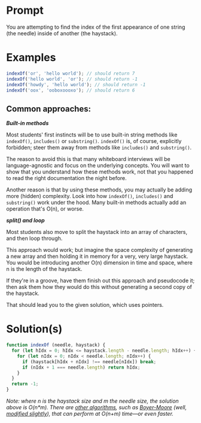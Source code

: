 # Prompt

You are attempting to find the index of the first appearance of one string (the needle) inside of another (the haystack).

# Examples

``` javascript
indexOf('or', 'hello world'); // should return 7
indexOf('hello world', 'or'); // should return -1
indexOf('howdy', 'hello world'); // should return -1
indexOf('oox', 'ooboxoooxo'); // should return 6
```

## Common approaches:

***Built-in methods***

Most students' first instincts will be to use built-in string methods like ```indexOf()```, ```includes()``` or ```substring()```. ```indexOf()``` is, of course, explicitly forbidden; steer them away from methods like ```includes()``` and ```substring()```.

The reason to avoid this is that many whiteboard interviews will be language-agnostic and focus on the underlying concepts. You will want to show that you understand how these methods work, not that you happened to read the right documentation the night before.

Another reason is that by using these methods, you may actually be adding more (hidden) complexity. Look into how ```indexOf()```, ```includes()``` and ```substring()``` work under the hood. Many built-in methods actually add an operation that's O(n), or worse.

***split() and loop***

Most students also move to split the haystack into an array of characters, and then loop through.

This approach would work; but imagine the space complexity of generating a new array and then holding it in memory for a very, very large haystack. You would be introducing another O(n) dimension in time and space, where n is the length of the haystack.

If they're in a groove, have them finish out this approach and pseudocode it; then ask them how they would do this without generating a second copy of the haystack.

That should lead you to the given solution, which uses pointers.

# Solution(s)

```javascript
function indexOf (needle, haystack) {
  for (let hIdx = 0; hIdx <= haystack.length - needle.length; hIdx++) {
    for (let nIdx = 0; nIdx < needle.length; nIdx++) {
      if (haystack[hIdx + nIdx] !== needle[nIdx]) break;
      if (nIdx + 1 === needle.length) return hIdx;
    }
  }
  return -1;
}
```

*Note: where n is the haystack size and m the needle size, the solution above is O(n&#42;m). There are [other algorithms](https://en.wikipedia.org/wiki/String_searching_algorithm#Single_pattern_algorithms), such as [Boyer-Moore](https://en.wikipedia.org/wiki/Boyer%E2%80%93Moore_string_search_algorithm) (well, [modified slightly](https://en.wikipedia.org/wiki/Boyer%E2%80%93Moore_string_search_algorithm#The_Galil_Rule)), that can perform at O(n+m) time—or even faster.*
